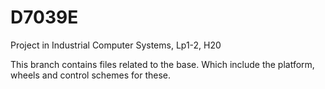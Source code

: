 # D7039E
Project in Industrial Computer Systems, Lp1-2, H20

This branch contains files related to the base. Which include the platform, wheels and control schemes for these.
